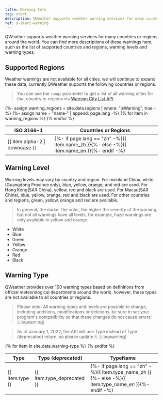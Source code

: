 ```yaml
---
title: Warning Info
tag: start
description: QWeather supports weather warning services for many countries and regions around the world. You can find more descriptions of these warnings here, such as the list of supported countries and regions, warning levels and warning types.
ref: 9-start-warning
---
```


QWeather supports weather warning services for many countries or regions around the world. You can find more descriptions of these warnings here, such as the list of supported countries and regions, warning levels and warning types.

## Supported Regions

Weather warnings are not available for all cities, we will continue to expand these data, currently QWeather supports the following countries or regions.

> You can use the `range` parameter to get a list of all warning cities for that country or regions via [Warning City List API](/en/docs/api/warning/weather-warning-city-list/).

<table>
  <thead>
    <tr>
      <th>ISO 3166-1</th>
      <th>Countries or Regions</th>
    </tr>
  </thead>
  <tbody>
  {%- assign warning_regions = site.data.regions | where: "isWarning", true -%}
  {%- assign name = "name-" | append: page.lang -%}
  {% for item in warning_regions %}
    <tr>
      <td>{{ item.alpha-2 | downcase  }}</td>
      <td>{%- if page.lang == "zh" -%}{{ item.name_zh  }}{%- else -%}{{ item.name_en  }}{%- endif -%}</td>
    </tr>
  {% endfor %}  
  </tbody>
</table>

## Warning Level

Warning levels may vary by country and region. For mainland China, white (Guangdong Province only), blue, yellow, orange, and red are used. For Hong Kong(SAR China), yellow, red and black are used. For Macau(SAR China), blue, yellow, orange, red and black are used. For other countries and regions, green, yellow, orange and red are available.

> In general, the darker the color, the higher the severity of the warning, but not all warnings have all levels, for example, haze warnings are only available in yellow and orange.

- White 
- Blue 
- Green 
- Yellow 
- Orange 
- Red
- Black

## Warning Type

QWeather provides over 100 warning types based on definitions from official meteorological departments around the world, however, these types are not available to all countries or regions. 

> Please note: All warning types and levels are possible to change, including additions, modifications or deletions, be sure to set your program's compatibility so that these changes do not cause errors!
{:.bqwarning}

> As of January 1, 2022, the API will use Type instead of Type (deprecated) return, so please update it.
{:.bqwarning}

<table>
  <thead>
    <tr>
      <th>Type</th>
      <th>Type (deprecated)</th>
      <th>TypeName</th>
    </tr>
  </thead>
  <tbody>
  {% for item in site.data.warning-type %}
    <tr>
      <td>{{ item.type }}</td>
      <td>{{ item.type_deprecated }}</td>
      <td>{%- if page.lang == "zh" -%}{{ item.type_name_zh  }}{%- else -%}{{ item.type_name_en }}{%- endif -%}</td>
    </tr>
  {% endfor %}  
  </tbody>
</table>



